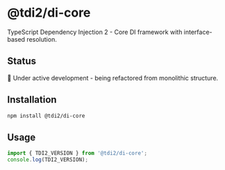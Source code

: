 # @tdi2/di-core

TypeScript Dependency Injection 2 - Core DI framework with interface-based resolution.

## Status

🚧 Under active development - being refactored from monolithic structure.

## Installation

```bash
npm install @tdi2/di-core
```

## Usage

```typescript
import { TDI2_VERSION } from '@tdi2/di-core';
console.log(TDI2_VERSION);
```
